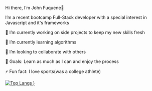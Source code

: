 Hi there, I’m John Fuquene👋


I’m a recent bootcamp Full-Stack developer with a special interest in Javascript and it's frameworks

🔭 I’m currently working on side projects to keep my new skills fresh


🌱 I’m currently learning algorithms


👯 I’m looking to collaborate with others


🥅 Goals: Learn as much as I can and enjoy the process


⚡ Fun fact: I love sports(was a college athlete)



[![Top Langs](https://github-readme-stats.vercel.app/api/top-langs/?username=jfuquene&langs_count=8&layout=compact&theme=gradient)
)](https://github.com/jfuquene/github-readme-stats)

